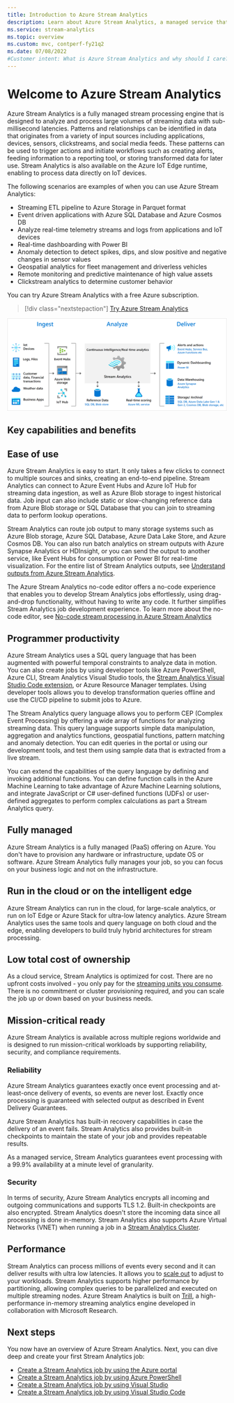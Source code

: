 ```yaml
---
title: Introduction to Azure Stream Analytics
description: Learn about Azure Stream Analytics, a managed service that helps you analyze streaming data from the Internet of Things (IoT) in real time.
ms.service: stream-analytics
ms.topic: overview
ms.custom: mvc, contperf-fy21q2
ms.date: 07/08/2022
#Customer intent: What is Azure Stream Analytics and why should I care? As an IT Pro or developer, how do I use Stream Analytics to perform analytics on data streams?
---
```


# Welcome to Azure Stream Analytics

Azure Stream Analytics is a fully managed stream processing engine that is designed to analyze and process large volumes of streaming data with sub-millisecond latencies. Patterns and relationships can be identified in data that originates from a variety of input sources including applications, devices, sensors, clickstreams, and social media feeds. These patterns can be used to trigger actions and initiate workflows such as creating alerts, feeding information to a reporting tool, or storing transformed data for later use. Stream Analytics is also available on the Azure IoT Edge runtime, enabling to process data directly on IoT devices.

The following scenarios are examples of when you can use Azure Stream Analytics:

* Streaming ETL pipeline to Azure Storage in Parquet format
* Event driven applications with Azure SQL Database and Azure Cosmos DB
* Analyze real-time telemetry streams and logs from applications and IoT devices
* Real-time dashboarding with Power BI
* Anomaly detection to detect spikes, dips, and slow positive and negative changes in sensor values 
* Geospatial analytics for fleet management and driverless vehicles
* Remote monitoring and predictive maintenance of high value assets
* Clickstream analytics to determine customer behavior

You can try Azure Stream Analytics with a free Azure subscription.

> [!div class="nextstepaction"]
> [Try Azure Stream Analytics](https://azure.microsoft.com/services/stream-analytics/)

![Stream Analytics intro pipeline](./media/stream-analytics-introduction/stream-analytics-e2e-pipeline.png)

## Key capabilities and benefits

## Ease of use

Azure Stream Analytics is easy to start. It only takes a few clicks to connect to multiple sources and sinks, creating an end-to-end pipeline. Stream Analytics can connect to Azure Event Hubs and Azure IoT Hub for streaming data ingestion, as well as Azure Blob storage to ingest historical data. Job input can also include static or slow-changing reference data from Azure Blob storage or SQL Database that you can join to streaming data to perform lookup operations.

Stream Analytics can route job output to many storage systems such as Azure Blob storage, Azure SQL Database, Azure Data Lake Store, and Azure Cosmos DB. You can also run batch analytics on stream outputs with Azure Synapse Analytics or HDInsight, or you can send the output to another service, like Event Hubs for consumption or Power BI for real-time visualization. For the entire list of Stream Analytics outputs, see [Understand outputs from Azure Stream Analytics](stream-analytics-define-outputs.md).

The Azure Stream Analytics no-code editor offers a no-code experience that enables you to develop Stream Analytics jobs effortlessly, using drag-and-drop functionality, without having to write any code. It further simplifies Stream Analytics job development experience. To learn more about the no-code editor, see [No-code stream processing in Azure Stream Analytics](./no-code-stream-processing.md)

## Programmer productivity

Azure Stream Analytics uses a SQL query language that has been augmented with powerful temporal constraints to analyze data in motion. You can also create jobs by using developer tools like Azure PowerShell, Azure CLI, Stream Analytics Visual Studio tools, the [Stream Analytics Visual Studio Code extension](quick-create-visual-studio-code.md), or Azure Resource Manager templates. Using developer tools allows you to develop transformation queries offline and use the CI/CD pipeline to submit jobs to Azure.

The Stream Analytics query language allows you to perform CEP (Complex Event Processing) by offering a wide array of functions for analyzing streaming data. This query language supports simple data manipulation, aggregation and analytics functions, geospatial functions, pattern matching and anomaly detection. You can edit queries in the portal or using our development tools, and test them using sample data that is extracted from a live stream.

You can extend the capabilities of the query language by defining and invoking additional functions. You can define function calls in the Azure Machine Learning to take advantage of Azure Machine Learning solutions, and integrate JavaScript or C# user-defined functions (UDFs) or user-defined aggregates to perform complex calculations as part a Stream Analytics query.

## Fully managed

Azure Stream Analytics is a fully managed (PaaS) offering on Azure. You don't have to provision any hardware or infrastructure, update OS or software. Azure Stream Analytics fully manages your job, so you can focus on your business logic and not on the infrastructure.

## Run in the cloud or on the intelligent edge

Azure Stream Analytics can run in the cloud, for large-scale analytics, or run on IoT Edge or Azure Stack for ultra-low latency analytics. Azure Stream Analytics uses the same tools and query language on both cloud and the edge, enabling developers to build truly hybrid architectures for stream processing. 

## Low total cost of ownership

As a cloud service, Stream Analytics is optimized for cost. There are no upfront costs involved - you only pay for the [streaming units you consume](stream-analytics-streaming-unit-consumption.md). There is no commitment or cluster provisioning required, and you can scale the job up or down based on your business needs.

## Mission-critical ready

Azure Stream Analytics is available across multiple regions worldwide and is designed to run mission-critical workloads by supporting reliability, security, and compliance requirements.

### Reliability

Azure Stream Analytics guarantees exactly once event processing and at-least-once delivery of events, so events are never lost. Exactly once processing is guaranteed with selected output as described in Event Delivery Guarantees.

Azure Stream Analytics has built-in recovery capabilities in case the delivery of an event fails. Stream Analytics also provides built-in checkpoints to maintain the state of your job and provides repeatable results.

As a managed service, Stream Analytics guarantees event processing with a 99.9% availability at a minute level of granularity. 

### Security

In terms of security, Azure Stream Analytics encrypts all incoming and outgoing communications and supports TLS 1.2. Built-in checkpoints are also encrypted. Stream Analytics doesn't store the incoming data since all processing is done in-memory. 
Stream Analytics also supports Azure Virtual Networks (VNET) when running a job in a [Stream Analytics Cluster](./cluster-overview.md).


## Performance

Stream Analytics can process millions of events every second and it can deliver results with ultra low latencies. It allows you to [scale out](stream-analytics-autoscale.md) to adjust to your workloads. Stream Analytics supports higher performance by partitioning, allowing complex queries to be parallelized and executed on multiple streaming nodes. Azure Stream Analytics is built on [Trill](https://github.com/Microsoft/Trill), a high-performance in-memory streaming analytics engine developed in collaboration with Microsoft Research.

## Next steps

You now have an overview of Azure Stream Analytics. Next, you can dive deep and create your first Stream Analytics job:

* [Create a Stream Analytics job by using the Azure portal](stream-analytics-quick-create-portal.md)
* [Create a Stream Analytics job by using Azure PowerShell](stream-analytics-quick-create-powershell.md)
* [Create a Stream Analytics job by using Visual Studio](stream-analytics-quick-create-vs.md)
* [Create a Stream Analytics job by using Visual Studio Code](quick-create-visual-studio-code.md)
